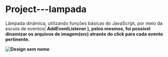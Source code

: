 # Project---lampada
Lâmpada dinâmica, utilizando funções básicas do JavaScript, por meio da escuta de eventos( <b> AddEventListener <b/> ), pelos mesmos, 
foi possível dinamizar os arquivos de imagem(src) através do click para cada evento pertinente.

![Design sem nome](https://github.com/Bruhnodev17/Project---lampada/assets/150696467/1c5f73fd-685c-4750-9153-3bf53a3ed476)
